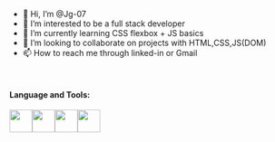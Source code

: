 - 👋 Hi, I’m @Jg-07
- 👀 I’m interested to be a full stack developer
- 🌱 I’m currently learning CSS flexbox  + JS basics
- 💞️ I’m looking to collaborate on projects with HTML,CSS,JS(DOM)
- 📫 How to reach me through linked-in or Gmail
<br />

#### Language and Tools: 
<div>
<img src="https://user-images.githubusercontent.com/73826061/111089502-3781d480-8552-11eb-9419-2488c34eff7d.png" width= 40px hight=40px  style="padding=10px;"/><img src="https://user-images.githubusercontent.com/73826061/111090149-b4ae4900-8554-11eb-8494-277c7b0010f9.png" width= 40px hight=40px /><img src="https://user-images.githubusercontent.com/73826061/111090130-9ea08880-8554-11eb-9c73-8b4c6a5ab0be.png"  width= 40px hight=40px /><img src="https://user-images.githubusercontent.com/73826061/111090047-42d5ff80-8554-11eb-8611-f556fd34b8b3.png" width= 40px hight=40px />
</div>


<!---
Jg-07/Jg-07 is a ✨ special ✨ repository because its `README.md` (this file) appears on your GitHub profile.
You can click the Preview link to take a look at your changes.
--->
